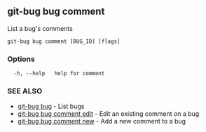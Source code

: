 ## git-bug bug comment

List a bug's comments

```
git-bug bug comment [BUG_ID] [flags]
```

### Options

```
  -h, --help   help for comment
```

### SEE ALSO

* [git-bug bug](git-bug_bug.md)	 - List bugs
* [git-bug bug comment edit](git-bug_bug_comment_edit.md)	 - Edit an existing comment on a bug
* [git-bug bug comment new](git-bug_bug_comment_new.md)	 - Add a new comment to a bug

